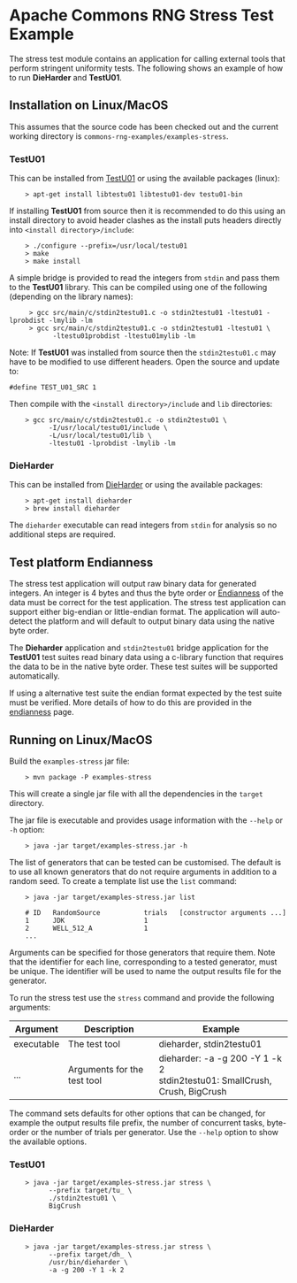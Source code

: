 <!---
 Licensed to the Apache Software Foundation (ASF) under one or more
 contributor license agreements.  See the NOTICE file distributed with
 this work for additional information regarding copyright ownership.
 The ASF licenses this file to You under the Apache License, Version 2.0
 (the "License"); you may not use this file except in compliance with
 the License.  You may obtain a copy of the License at

      http://www.apache.org/licenses/LICENSE-2.0

 Unless required by applicable law or agreed to in writing, software
 distributed under the License is distributed on an "AS IS" BASIS,
 WITHOUT WARRANTIES OR CONDITIONS OF ANY KIND, either express or implied.
 See the License for the specific language governing permissions and
 limitations under the License.
-->

Apache Commons RNG Stress Test Example
======================================

The stress test module contains an application for calling external tools that perform stringent
uniformity tests. The following shows an example of how to run **DieHarder** and **TestU01**.

Installation on Linux/MacOS
---------------------------

This assumes that the source code has been checked out and the current working directory is
`commons-rng-examples/examples-stress`.

### TestU01

This can be installed from [TestU01](http://simul.iro.umontreal.ca/testu01/tu01.html) or using
the available packages (linux):

        > apt-get install libtestu01 libtestu01-dev testu01-bin

If installing **TestU01** from source then it is recommended to do this using an install directory
to avoid header clashes as the install puts headers directly into `<install directory>/include`:

        > ./configure --prefix=/usr/local/testu01
        > make
        > make install

A simple bridge is provided to read the integers from `stdin` and pass them to the **TestU01** library.
This can be compiled using one of the following (depending on the library names):

         > gcc src/main/c/stdin2testu01.c -o stdin2testu01 -ltestu01 -lprobdist -lmylib -lm
         > gcc src/main/c/stdin2testu01.c -o stdin2testu01 -ltestu01 \
               -ltestu01probdist -ltestu01mylib -lm

Note: If **TestU01** was installed from source then the `stdin2testu01.c` may have to be modified to
use different headers. Open the source and update to:

`#define TEST_U01_SRC 1`

Then compile with the `<install directory>/include` and `lib` directories:

        > gcc src/main/c/stdin2testu01.c -o stdin2testu01 \
              -I/usr/local/testu01/include \
              -L/usr/local/testu01/lib \
              -ltestu01 -lprobdist -lmylib -lm

### DieHarder

This can be installed from [DieHarder](http://webhome.phy.duke.edu/~rgb/General/dieharder.php) or
using the available packages:

        > apt-get install dieharder
        > brew install dieharder

The `dieharder` executable can read integers from `stdin` for analysis so no additional steps are
required.

Test platform Endianness
------------------------

The stress test application will output raw binary data for generated integers. An integer is 4
bytes and thus the byte order or [Endianness](https://en.wikipedia.org/wiki/Endianness) of the data
must be correct for the test application. The stress test application can support either big-endian
or little-endian format. The application will auto-detect the platform and will default to output
binary data using the native byte order.

The **Dieharder** application and `stdin2testu01` bridge application for the **TestU01**
test suites read binary data using a c-library function that requires the data to be in the native
byte order. These test suites will be supported automatically.

If using a alternative test suite the endian format expected by the test suite must be verified.
More details of how to do this are provided in the [endianness](./endianness.md) page.

Running on Linux/MacOS
----------------------

Build the `examples-stress` jar file:

        > mvn package -P examples-stress

This will create a single jar file with all the dependencies in the `target` directory.

The jar file is executable and provides usage information with the `--help` or `-h` option:

        > java -jar target/examples-stress.jar -h

The list of generators that can be tested can be customised. The default is to use all known
generators that do not require arguments in addition to a random seed. To create a template list
use the `list` command:

        > java -jar target/examples-stress.jar list

        # ID   RandomSource           trials   [constructor arguments ...]
        1      JDK                    1
        2      WELL_512_A             1
        ...

Arguments can be specified for those generators that require them. Note that the identifier for
each line, corresponding to a tested generator, must be unique. The identifier will be used to name
the output results file for the generator.

To run the stress test use the `stress` command and provide the following arguments:

| Argument  | Description | Example |
| --------- | ----------- | ------- |
| executable | The test tool | dieharder, stdin2testu01 |
| ... | Arguments for the test tool | dieharder: -a -g 200 -Y 1 -k 2 <br/> stdin2testu01: SmallCrush, Crush, BigCrush |

The command sets defaults for other options that can be changed, for example the output results
file prefix, the number of concurrent tasks, byte-order or the number of trials per generator.
Use the `--help` option to show the available options.

### TestU01

        > java -jar target/examples-stress.jar stress \
              --prefix target/tu_ \
              ./stdin2testu01 \
              BigCrush

### DieHarder

        > java -jar target/examples-stress.jar stress \
              --prefix target/dh_ \
              /usr/bin/dieharder \
              -a -g 200 -Y 1 -k 2

